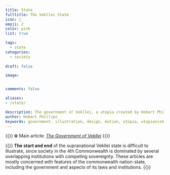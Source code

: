 ```yaml
---
title: State
fulltitle: The Vekllei State
icon: 🌸
emoji: Ζ
color: pink
list: true

tags: 
  - state
categories:
  - society
  
draft: false

image:


comments: false

aliases:
- /state/

description: The government of Vekllei, a utopia created by Hobart Phillips.
author: Hobart Phillips
keywords: government, illustration, design, motion, utopia, utopianism, art, comics, comic, hobart, phillips, vekllei, millmint
---
```

{{<hint>}}
✿ Main article: *[The Government of Vekllei](/factbook/society/state/government/)*
{{</hint>}}

{{<hint panel>}}
**The start and end** of the supranational Vekllei state is difficult to illustrate, since society in the 4th Commonwealth is dominated by several overlapping institutions with competing sovereignty. These articles are mostly concerned with features of the commonwealth nation-state, including the government and aspects of its laws and institutions.
{{</hint>}}